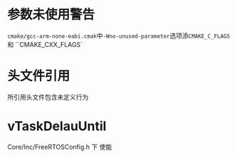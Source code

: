 # 参数未使用警告

`cmake/gcc-arm-none-eabi.cmak`中`-Wno-unused-parameter`选项添`CMAKE_C_FLAGS`和 ``CMAKE_CXX_FLAGS`

# 头文件引用

所引用头文件包含未定义行为

# vTaskDelauUntil 
Core/Inc/FreeRTOSConfig.h 下 使能